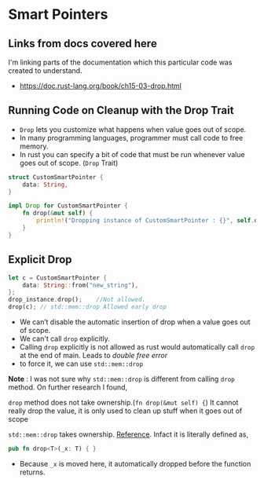 # Smart Pointers

## Links from docs covered here

I'm linking parts of the documentation which this particular code was created to understand.

- <https://doc.rust-lang.org/book/ch15-03-drop.html>

## Running Code on Cleanup with the Drop Trait

- `Drop` lets you customize what happens when value goes out of scope.
- In many programming languages, programmer must call code to free memory.
- In rust you can specify a bit of code that must be run whenever value goes out of scope. (`Drop` Trait)

```rust
struct CustomSmartPointer {
    data: String,
}

impl Drop for CustomSmartPointer {
    fn drop(&mut self) {
        println!("Dropping instance of CustomSmartPointer : {}", self.data);
    }
}
```

## Explicit Drop

```rust
let c = CustomSmartPointer {
    data: String::from("new_string"),
};
drop_instance.drop();    //Not allowed.
drop(c); // std::mem::drop Allowed early drop
```

- We can’t disable the automatic insertion of drop when a value goes out of scope.
- We can't call `drop` explicitly.
- Calling `drop` explicitly is not allowed as rust would automatically call `drop` at the end of main. Leads to *double free error*
- to force it, we can use `std::mem::drop`

**Note** : I was not sure why `std::mem::drop` is different from calling `drop` method. On further research I found,

`drop` method does not take ownership.(`fn drop(&mut self) {`) It cannot really drop the value, it is only used to clean up stuff when it goes out of scope

`std::mem::drop` takes ownership. [Reference](https://doc.rust-lang.org/std/mem/fn.drop.html). Infact it is literally defined as,

```rust
pub fn drop<T>(_x: T) { }
```

- Because `_x` is moved here, it automatically dropped before the function returns.